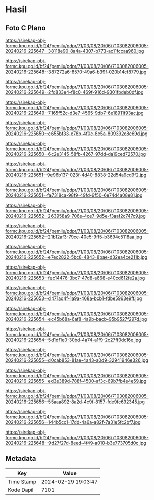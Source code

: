 # Hasil

## Foto C Plano

https://sirekap-obj-formc.kpu.go.id/bf24/pemilu/pdpr/71/03/08/20/06/7103082006005-20240216-225647--38118e90-8a4a-4307-b773-ac11fccaa960.jpg

https://sirekap-obj-formc.kpu.go.id/bf24/pemilu/pdpr/71/03/08/20/06/7103082006005-20240216-225648--387272a6-8570-49a6-b39f-020b14cf8779.jpg

https://sirekap-obj-formc.kpu.go.id/bf24/pemilu/pdpr/71/03/08/20/06/7103082006005-20240216-225649--2fd833e4-f8c0-469f-916d-9301fbdeb0df.jpg

https://sirekap-obj-formc.kpu.go.id/bf24/pemilu/pdpr/71/03/08/20/06/7103082006005-20240216-225649--7165f52c-d3e7-4565-9db7-6e18911f93ac.jpg

https://sirekap-obj-formc.kpu.go.id/bf24/pemilu/pdpr/71/03/08/20/06/7103082006005-20240216-225650--c655bf33-e78b-4f0c-8e5a-809392c8e69d.jpg

https://sirekap-obj-formc.kpu.go.id/bf24/pemilu/pdpr/71/03/08/20/06/7103082006005-20240216-225650--6c2e3145-58fb-4267-97dd-da19ced72570.jpg

https://sirekap-obj-formc.kpu.go.id/bf24/pemilu/pdpr/71/03/08/20/06/7103082006005-20240216-225651--9e96b137-023f-4d40-8838-22d54a9cd9f2.jpg

https://sirekap-obj-formc.kpu.go.id/bf24/pemilu/pdpr/71/03/08/20/06/7103082006005-20240216-225651--fa7318ca-98f9-49fd-9f50-6e74d4a08e81.jpg

https://sirekap-obj-formc.kpu.go.id/bf24/pemilu/pdpr/71/03/08/20/06/7103082006005-20240216-225652--263958a9-706e-4ce7-9d5e-f3aaf2c747c9.jpg

https://sirekap-obj-formc.kpu.go.id/bf24/pemilu/pdpr/71/03/08/20/06/7103082006005-20240216-225652--21b12af3-79ce-40e5-9ff5-b3694c5118aa.jpg

https://sirekap-obj-formc.kpu.go.id/bf24/pemilu/pdpr/71/03/08/20/06/7103082006005-20240216-225652--e7ec2822-5bc8-4843-8bae-d32ea4ce211b.jpg

https://sirekap-obj-formc.kpu.go.id/bf24/pemilu/pdpr/71/03/08/20/06/7103082006005-20240216-225653--fec14476-3bc7-47d8-a668-e40cd612fe2a.jpg

https://sirekap-obj-formc.kpu.go.id/bf24/pemilu/pdpr/71/03/08/20/06/7103082006005-20240216-225653--d471ad4f-1a9a-468a-bcb1-fdbe5963e9ff.jpg

https://sirekap-obj-formc.kpu.go.id/bf24/pemilu/pdpr/71/03/08/20/06/7103082006005-20240216-225654--ec45b68a-6af8-4a9b-bacb-95b9527f297d.jpg

https://sirekap-obj-formc.kpu.go.id/bf24/pemilu/pdpr/71/03/08/20/06/7103082006005-20240216-225654--5d1df1e0-30bd-4a74-a1f9-2c27ff0dc16e.jpg

https://sirekap-obj-formc.kpu.go.id/bf24/pemilu/pdpr/71/03/08/20/06/7103082006005-20240216-225655--d0cab853-81ae-4a43-a0d9-32941946e326.jpg

https://sirekap-obj-formc.kpu.go.id/bf24/pemilu/pdpr/71/03/08/20/06/7103082006005-20240216-225655--ed3e389d-788f-4500-af3c-69b7fb4e4e59.jpg

https://sirekap-obj-formc.kpu.go.id/bf24/pemilu/pdpr/71/03/08/20/06/7103082006005-20240216-225656--55aaa892-8a2d-4c9f-8157-fde9fc692345.jpg

https://sirekap-obj-formc.kpu.go.id/bf24/pemilu/pdpr/71/03/08/20/06/7103082006005-20240216-225656--144b5cc1-17dd-4a6a-a82f-7a31e5fc2bf7.jpg

https://sirekap-obj-formc.kpu.go.id/bf24/pemilu/pdpr/71/03/08/20/06/7103082006005-20240216-225648--9d27f27d-8eed-4f49-a010-b3e773705d0c.jpg


## Metadata

| Key        | Value               |
| ---------- | ------------------- |
| Time Stamp | 2024-02-29 19:03:47 |
| Kode Dapil | 7101                |



